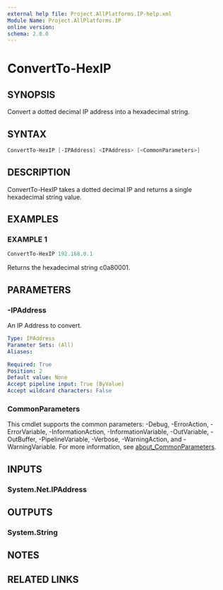 ```yaml
---
external help file: Project.AllPlatforms.IP-help.xml
Module Name: Project.AllPlatforms.IP
online version:
schema: 2.0.0
---
```


# ConvertTo-HexIP

## SYNOPSIS

Convert a dotted decimal IP address into a hexadecimal string.

## SYNTAX

```powershell
ConvertTo-HexIP [-IPAddress] <IPAddress> [<CommonParameters>]
```

## DESCRIPTION

ConvertTo-HexIP takes a dotted decimal IP and returns a single hexadecimal string value.

## EXAMPLES

### EXAMPLE 1

```powershell
ConvertTo-HexIP 192.168.0.1
```

Returns the hexadecimal string c0a80001.

## PARAMETERS

### -IPAddress

An IP Address to convert.

```yaml
Type: IPAddress
Parameter Sets: (All)
Aliases:

Required: True
Position: 2
Default value: None
Accept pipeline input: True (ByValue)
Accept wildcard characters: False
```

### CommonParameters

This cmdlet supports the common parameters: -Debug, -ErrorAction, -ErrorVariable,
-InformationAction, -InformationVariable, -OutVariable, -OutBuffer, -PipelineVariable,
-Verbose, -WarningAction, and -WarningVariable. For more information, see
[about_CommonParameters](http://go.microsoft.com/fwlink/?LinkID=113216).

## INPUTS

### System.Net.IPAddress

## OUTPUTS

### System.String

## NOTES

## RELATED LINKS
